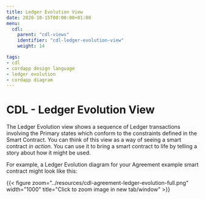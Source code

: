 ```yaml
---
title: Ledger Evolution View
date: 2020-10-15T00:00:00+01:00
menu:
  cdl:
    parent: "cdl-views"
    identifier: "cdl-ledger-evolution-view"
    weight: 14

tags:
- cdl
- cordapp design language
- ledger evolution
- cordapp diagram
---
```


# CDL - Ledger Evolution View

The Ledger Evolution view shows a sequence of Ledger transactions involving the Primary states which conform to the constraints defined in the Smart Contract. You can think of this view as a way of seeing a smart contract *in action*. You can use it to bring a smart contract to life by telling a story about how it might be used.

For example, a Ledger Evolution diagram for your Agreement example smart contract might look like this:

{{< figure zoom="../resources/cdl-agreement-ledger-evolution-full.png" width="1000" title="Click to zoom image in new tab/window" >}}
